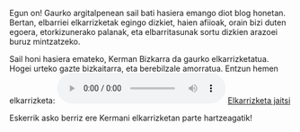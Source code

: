<!--
.. title: Elkarrizketa Kerman Bizkarrari
.. slug: interview-kerman-bizkarra
.. date: 2017-11-26 12:00:00+01:00
.. tags: interview
.. category: 
.. link: 
.. description: 
.. type: text
-->

Egun on! Gaurko argitalpenean sail bati hasiera emango diot blog honetan. Bertan, elbarriei elkarrizketak egingo dizkiet, haien afiioak, orain bizi duten egoera, etorkizunerako palanak, eta elbarritasunak sortu dizkien arazoei buruz mintzatzeko.

Sail honi hasiera emateko, Kerman Bizkarra da gaurko elkarrizketatua. Hogei urteko gazte bizkaitarra, eta berebilzale amorratua. Entzun hemen elkarrizketa:
<audio controls src="https://dl.dropboxusercontent.com/s/snngvajq53h3p9k/Kerman%20Bizkarra.mp3?dl=1"></audio>
[Elkarrizketa jaitsi](https://www.dropbox.com/s/snngvajq53h3p9k/Kerman%20Bizkarra.mp3?dl=1)

Eskerrik asko berriz ere Kermani elkarrizketan parte hartzeagatik!
